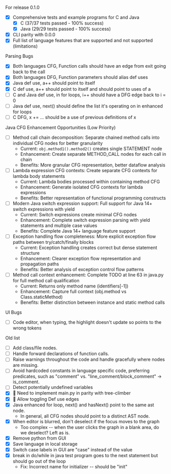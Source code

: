For release 0.1.0
- [x] Comprehensive tests and example programs for C and Java
  - [x] C (37/37 tests passed - 100% success)
  - [x] Java (29/29 tests passed - 100% success)
- [x] CLI parity with 0.0.0
- [x] Full list of language features that are supported and not supported (limitations)

Parsing Bugs
- [x] Both languages CFG, Function calls should have an edge from exit going back to the call
- [x] Both languages DFG, Function parameters should alias def uses
- [x] Java def use, a++ should point to itself
- [x] C def use, a++ should point to itself and should point to uses of a
- [ ] C and Java def use, in for loops, i++ should have a DFG edge back to i = 0
- [ ] Java def use, next() should define the list it's operating on in enhanced for loops
- [ ] C DFG, x += ... should be a use of previous definitions of x

Java CFG Enhancement Opportunities (Low Priority)
- [ ] Method call chain decomposition: Separate chained method calls into individual CFG nodes for better granularity
  - Current: `obj.method1().method2()` creates single STATEMENT node
  - Enhancement: Create separate METHOD_CALL nodes for each call in chain
  - Benefits: More granular CFG representation, better dataflow analysis
- [ ] Lambda expression CFG contexts: Create separate CFG contexts for lambda body statements
  - Current: Lambda bodies processed within containing method CFG
  - Enhancement: Generate isolated CFG contexts for lambda expressions
  - Benefits: Better representation of functional programming constructs
- [ ] Modern Java switch expression support: Full support for Java 14+ switch expressions with yield
  - Current: Switch expressions create minimal CFG nodes
  - Enhancement: Complete switch expression parsing with yield statements and multiple case values
  - Benefits: Complete Java 14+ language feature support
- [ ] Exception handling flow completeness: More explicit exception flow paths between try/catch/finally blocks
  - Current: Exception handling creates correct but dense statement structure
  - Enhancement: Clearer exception flow representation and propagation paths
  - Benefits: Better analysis of exception control flow patterns
- [ ] Method call context enhancement: Complete TODO at line 63 in java.py for full method call qualification
  - Current: Returns only method name (identifiers[-1])
  - Enhancement: Capture full context (obj.method vs Class.staticMethod)
  - Benefits: Better distinction between instance and static method calls

UI Bugs
- [ ] Code editor, when typing, the highlight doesn't update so points to the wrong tokens

Old list
- [ ] Add class/file nodes.
- [ ] Handle forward declarations of function calls.
- [ ] Raise warnings throughout the code and handle gracefully where nodes are missing.
- [ ] Avoid hardcoded constants in language specific code, preferring predicates, such as "comment" vs. "line_comment/block_comment" -> is_comment.
- [ ] Detect potentially undefined variables
- [x] 💪 Need to implement main.py in parity with tree-climber
- [x] 💪 Allow toggling Def use edges
- [x] Java enhanced for loop, next() and hasNext() point to the same ast node.
  - In general, all CFG nodes should point to a distinct AST node.
- [x] When editor is blurred, don't deselect if the focus moves to the graph
  - Too complex -- when the user clicks the graph in a blank area, do we deselect? Left as is.
- [x] Remove python from GUI
- [x] Save language in local storage
- [x] Switch case labels in GUI are "case" instead of the value
- [x] break in do/while in java test program goes to the next statement but should go out of the loop
  - Fix: Incorrect name for initializer -- should be "init"
